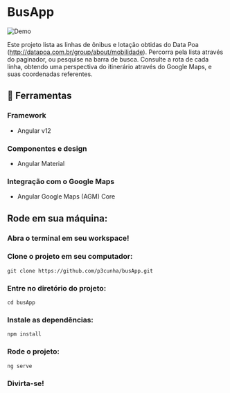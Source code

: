 # BusApp

![Demo](busApp.gif)

Este projeto lista as linhas de ônibus e lotação obtidas do Data Poa (http://datapoa.com.br/group/about/mobilidade).
Percorra pela lista através do paginador, ou pesquise na barra de busca.
Consulte a rota de cada linha, obtendo uma perspectiva do itinerário através do Google Maps, e suas coordenadas referentes.

## 🔧 Ferramentas

### Framework
- Angular v12

### Componentes e design
- Angular Material

### Integração com o Google Maps
- Angular Google Maps (AGM) Core

## Rode em sua máquina:

### Abra o terminal em seu workspace!

### Clone o projeto em seu computador: 
`git clone https://github.com/p3cunha/busApp.git`

### Entre no diretório do projeto:
`cd busApp`

### Instale as dependências:
`npm install`

### Rode o projeto:
`ng serve`

### Divirta-se!







